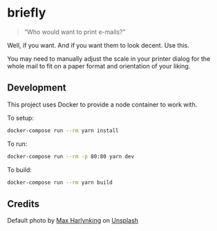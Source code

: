 # briefly

> “Who would want to print e-mails?”

Well, if you want. And if you want them to look decent. Use this.

You may need to manually adjust the scale in your printer dialog for the whole mail
to fit on a paper format and orientation of your liking.


## Development

This project uses Docker to provide a node container to work with.

To setup:

```bash
docker-compose run --rm yarn install
```

To run:

```bash
docker-compose run --rm -p 80:80 yarn dev
```

To build:

```bash
docker-compose run --rm yarn build
```


## Credits

Default photo by [Max Harlynking](https://unsplash.com/@harlynkingm) on [Unsplash](https://unsplash.com)
